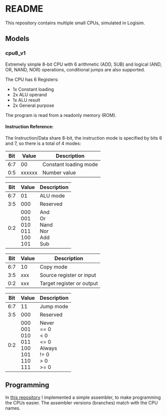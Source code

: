 # README

This repository contains multiple small CPUs, simulated in Logisim.

## Models

### cpu8_v1

Extremely simple 8-bit CPU with 6 arithmetic (ADD, SUB) and logical (AND, OR, NAND, NOR) operations, conditional jumps are also supported.

The CPU has 6 Registers:
- 1x Constant loading
- 2x ALU operand
- 1x ALU result
- 2x General purpose

The program is read from a readonly memory (ROM).

#### Instruction Reference:

The Instruction/Data share 8-bit, the instruction mode is specified by bits 6 and 7, so there is a total of 4 modes:

| Bit | Value  | Description           |
|-----|--------|-----------------------|
| 6:7 | 00     | Constant loading mode |
| 0:5 | xxxxxx | Number value          |

| Bit | Value                                  | Description                            |
|-----|----------------------------------------|----------------------------------------|
| 6:7 | 01                                     | ALU mode                               |
| 3:5 | 000                                    | Reserved                               |
| 0:2 | 000<br>001<br>010<br>011<br>100<br>101 | And<br>Or<br>Nand<br>Nor<br>Add<br>Sub |

| Bit | Value | Description               |
|-----|-------|---------------------------|
| 6:7 | 10    | Copy mode                 |
| 3:5 | xxx   | Source register or input  |
| 0:2 | xxx   | Target register or output |

| Bit | Value                                                | Description                                                     |
|-----|------------------------------------------------------|-----------------------------------------------------------------|
| 6:7 | 11                                                   | Jump mode                                                       |
| 3:5 | 000                                                  | Reserved                                                        |
| 0:2 | 000<br>001<br>010<br>011<br>100<br>101<br>110<br>111 | Never<br>== 0<br><  0<br><= 0<br>Always<br>!= 0<br>>  0<br>>= 0 |

## Programming

In [this repository](https://gitlab.com/ChUrl/logisim-assembler) I implemented a simple assembler, to make programming the CPUs easier.
The assembler versions (branches) match with the CPU names.
